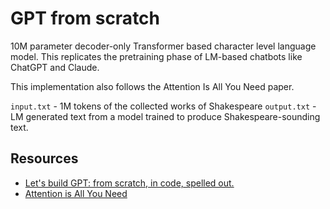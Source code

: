 # GPT from scratch

10M parameter decoder-only Transformer based character level language model. This replicates the pretraining phase of LM-based chatbots like ChatGPT and Claude.

This implementation also follows the Attention Is All You Need paper.

`input.txt` - 1M tokens of the collected works of Shakespeare
`output.txt` - LM generated text from a model trained to produce Shakespeare-sounding text.

## Resources
- [Let's build GPT: from scratch, in code, spelled out.](https://www.youtube.com/watch?v=kCc8FmEb1nY&list=PLAqhIrjkxbuWI23v9cThsA9GvCAUhRvKZ&index=7)
- [Attention is All You Need](https://arxiv.org/pdf/1706.03762.pdf)